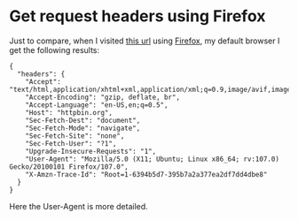 # Get request headers using Firefox


Just to compare, when I visited [this url](https://httpbin.org/headers) using [Firefox](https://www.mozilla.org/en-US/firefox/new/), my default browser I get the
following results:

```
{
  "headers": {
    "Accept": "text/html,application/xhtml+xml,application/xml;q=0.9,image/avif,image/webp,*/*;q=0.8",
    "Accept-Encoding": "gzip, deflate, br",
    "Accept-Language": "en-US,en;q=0.5",
    "Host": "httpbin.org",
    "Sec-Fetch-Dest": "document",
    "Sec-Fetch-Mode": "navigate",
    "Sec-Fetch-Site": "none",
    "Sec-Fetch-User": "?1",
    "Upgrade-Insecure-Requests": "1",
    "User-Agent": "Mozilla/5.0 (X11; Ubuntu; Linux x86_64; rv:107.0) Gecko/20100101 Firefox/107.0",
    "X-Amzn-Trace-Id": "Root=1-6394b5d7-395b7a2a377ea2df7dd4dbe8"
  }
}
```

Here the User-Agent is more detailed.

